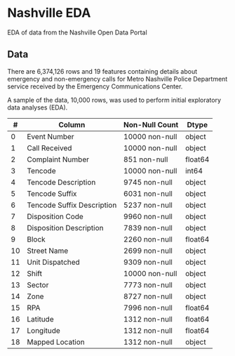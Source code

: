 # Nashville EDA

EDA of data from the Nashville Open Data Portal

## Data

There are 6,374,126 rows and 19 features containing details about emergency and non-emergency calls for Metro Nashville Police Department service received by the Emergency Communications Center.

A sample of the data, 10,000 rows, was used to perform initial exploratory data analyses (EDA).

| # |  Column |                     Non-Null Count | Dtype |
| --- | ------ |                     -------------- | ----- |
| 0 |  Event Number |               10000 non-null | object |
| 1 |  Call Received |              10000 non-null | object |
| 2 |  Complaint Number |           851 non-null |   float64 |
| 3 |  Tencode |                    10000 non-null | int64 |
| 4 |  Tencode Description |        9745 non-null |  object |
| 5 |  Tencode Suffix |             6031 non-null |  object |
| 6 |  Tencode Suffix Description | 5237 non-null |  object |
| 7 |  Disposition Code |           9960 non-null |  object |
| 8 |  Disposition Description |    7839 non-null |  object |
| 9 |  Block |                      2260 non-null |  float64 |
| 10 | Street Name |                2699 non-null |  object |
| 11 | Unit Dispatched |            9309 non-null |  object |
| 12 | Shift |                      10000 non-null | object |
| 13 | Sector |                     7773 non-null |  object |
| 14 | Zone |                       8727 non-null |  object |
| 15 | RPA |                        7996 non-null |  float64 |
| 16 | Latitude |                   1312 non-null |  float64 |
| 17 | Longitude |                  1312 non-null |  float64 |
| 18 | Mapped Location |            1312 non-null |  object |
